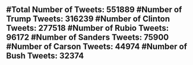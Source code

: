 #Total Number of Tweets: 551889 
#Number of Trump Tweets: 316239
#Number of Clinton Tweets: 277518
#Number of Rubio Tweets: 96172
#Number of Sanders Tweets: 75900
#Number of Carson Tweets: 44974
#Number of Bush Tweets: 32374
---
